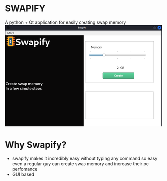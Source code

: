 # SWAPIFY
A python + Qt application for easily creating swap memory 
![alt text](https://github.com/TaqsBlaze/swapify/blob/main/files/resources/image/swap.png)

# Why Swapify?
- swapify makes it incredibly easy without typing any command
  so easy even a regular guy can create swap memory and increase their pc perfomance
- GUI based

